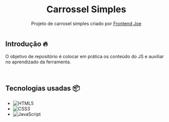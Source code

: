 <h1 align="center">Carrossel Simples</h1>
<p align="center">Projeto de carrosel simples criado por <a href="https://github.com/frontend-joe">Frontend Joe</a></p>

<img href="assets/preview.png">

##  Introdução 🔥
O objetivo de repositório é colocar em prática os conteúdo do JS e auxiliar no aprendizado da ferramenta. <br>

<br>

##  Tecnologias usadas 📦
- ![HTML5](https://img.shields.io/badge/html5-%23E34F26.svg?style=for-the-badge&logo=html5&logoColor=white)
- ![CSS3](https://img.shields.io/badge/css3-%231572B6.svg?style=for-the-badge&logo=css3&logoColor=white)
- ![JavaScript](https://img.shields.io/badge/javascript-%23323330.svg?style=for-the-badge&logo=javascript&logoColor=%23F7DF1E)

